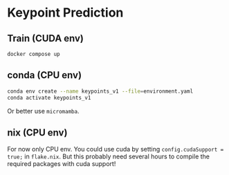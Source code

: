 # Keypoint Prediction

## Train (CUDA env)

```
docker compose up
```

## conda (CPU env)

```bash
conda env create --name keypoints_v1 --file=environment.yaml
conda activate keypoints_v1
```

Or better use `micromamba`.

## nix (CPU env)

For now only CPU env. You could use cuda by setting `config.cudaSupport = true;` in `flake.nix`. But this probably need several hours to compile the required packages with cuda support!
